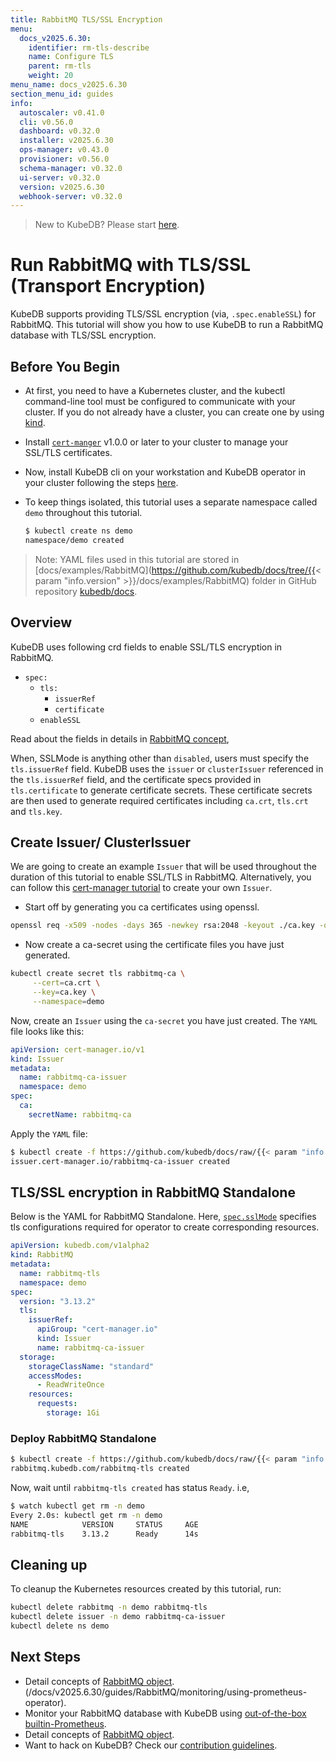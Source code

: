 ```yaml
---
title: RabbitMQ TLS/SSL Encryption
menu:
  docs_v2025.6.30:
    identifier: rm-tls-describe
    name: Configure TLS
    parent: rm-tls
    weight: 20
menu_name: docs_v2025.6.30
section_menu_id: guides
info:
  autoscaler: v0.41.0
  cli: v0.56.0
  dashboard: v0.32.0
  installer: v2025.6.30
  ops-manager: v0.43.0
  provisioner: v0.56.0
  schema-manager: v0.32.0
  ui-server: v0.32.0
  version: v2025.6.30
  webhook-server: v0.32.0
---
```


> New to KubeDB? Please start [here](/docs/v2025.6.30/README).

# Run RabbitMQ with TLS/SSL (Transport Encryption)

KubeDB supports providing TLS/SSL encryption (via, `.spec.enableSSL`) for RabbitMQ. This tutorial will show you how to use KubeDB to run a RabbitMQ database with TLS/SSL encryption.

## Before You Begin

- At first, you need to have a Kubernetes cluster, and the kubectl command-line tool must be configured to communicate with your cluster. If you do not already have a cluster, you can create one by using [kind](https://kind.sigs.k8s.io/docs/user/quick-start/).

- Install [`cert-manger`](https://cert-manager.io/docs/installation/) v1.0.0 or later to your cluster to manage your SSL/TLS certificates.

- Now, install KubeDB cli on your workstation and KubeDB operator in your cluster following the steps [here](/docs/v2025.6.30/setup/README).

- To keep things isolated, this tutorial uses a separate namespace called `demo` throughout this tutorial.

  ```bash
  $ kubectl create ns demo
  namespace/demo created
  ```

> Note: YAML files used in this tutorial are stored in [docs/examples/RabbitMQ](https://github.com/kubedb/docs/tree/{{< param "info.version" >}}/docs/examples/RabbitMQ) folder in GitHub repository [kubedb/docs](https://github.com/kubedb/docs).

## Overview

KubeDB uses following crd fields to enable SSL/TLS encryption in RabbitMQ.

- `spec:`
  - `tls:`
    - `issuerRef`
    - `certificate`
  - `enableSSL`

Read about the fields in details in [RabbitMQ concept](/docs/v2025.6.30/guides/rabbitmq/concepts/rabbitmq),

When, SSLMode is anything other than `disabled`, users must specify the `tls.issuerRef` field. KubeDB uses the `issuer` or `clusterIssuer` referenced in the `tls.issuerRef` field, and the certificate specs provided in `tls.certificate` to generate certificate secrets. These certificate secrets are then used to generate required certificates including `ca.crt`, `tls.crt` and `tls.key`.

## Create Issuer/ ClusterIssuer

We are going to create an example `Issuer` that will be used throughout the duration of this tutorial to enable SSL/TLS in RabbitMQ. Alternatively, you can follow this [cert-manager tutorial](https://cert-manager.io/docs/configuration/ca/) to create your own `Issuer`.

- Start off by generating you ca certificates using openssl.

```bash
openssl req -x509 -nodes -days 365 -newkey rsa:2048 -keyout ./ca.key -out ./ca.crt -subj "/CN=rabbitmq/O=kubedb"
```

- Now create a ca-secret using the certificate files you have just generated.

```bash
kubectl create secret tls rabbitmq-ca \
     --cert=ca.crt \
     --key=ca.key \
     --namespace=demo
```

Now, create an `Issuer` using the `ca-secret` you have just created. The `YAML` file looks like this:

```yaml
apiVersion: cert-manager.io/v1
kind: Issuer
metadata:
  name: rabbitmq-ca-issuer
  namespace: demo
spec:
  ca:
    secretName: rabbitmq-ca
```

Apply the `YAML` file:

```bash
$ kubectl create -f https://github.com/kubedb/docs/raw/{{< param "info.version" >}}/docs/examples/RabbitMQ/tls/issuer.yaml
issuer.cert-manager.io/rabbitmq-ca-issuer created
```

## TLS/SSL encryption in RabbitMQ Standalone

Below is the YAML for RabbitMQ Standalone. Here, [`spec.sslMode`](/docs/v2025.6.30/guides/rabbitmq/concepts/rabbitmq#spectls) specifies tls configurations required for operator to create corresponding resources.

```yaml
apiVersion: kubedb.com/v1alpha2
kind: RabbitMQ
metadata:
  name: rabbitmq-tls
  namespace: demo
spec:
  version: "3.13.2"
  tls:
    issuerRef:
      apiGroup: "cert-manager.io"
      kind: Issuer
      name: rabbitmq-ca-issuer
  storage:
    storageClassName: "standard"
    accessModes:
      - ReadWriteOnce
    resources:
      requests:
        storage: 1Gi
```

### Deploy RabbitMQ Standalone

```bash
$ kubectl create -f https://github.com/kubedb/docs/raw/{{< param "info.version" >}}/docs/examples/rabbitmq/tls/rm-standalone-ssl.yaml
rabbitmq.kubedb.com/rabbitmq-tls created
```

Now, wait until `rabbitmq-tls created` has status `Ready`. i.e,

```bash
$ watch kubectl get rm -n demo
Every 2.0s: kubectl get rm -n demo
NAME            VERSION     STATUS     AGE
rabbitmq-tls    3.13.2      Ready      14s
```

## Cleaning up

To cleanup the Kubernetes resources created by this tutorial, run:

```bash
kubectl delete rabbitmq -n demo rabbitmq-tls
kubectl delete issuer -n demo rabbitmq-ca-issuer
kubectl delete ns demo
```

## Next Steps

- Detail concepts of [RabbitMQ object](/docs/v2025.6.30/guides/rabbitmq/concepts/rabbitmq).
(/docs/v2025.6.30/guides/RabbitMQ/monitoring/using-prometheus-operator).
- Monitor your RabbitMQ database with KubeDB using [out-of-the-box builtin-Prometheus](/docs/v2025.6.30/guides/rabbitmq/monitoring/using-builtin-prometheus).
- Detail concepts of [RabbitMQ object](/docs/v2025.6.30/guides/rabbitmq/concepts/rabbitmq).
- Want to hack on KubeDB? Check our [contribution guidelines](/docs/v2025.6.30/CONTRIBUTING).
